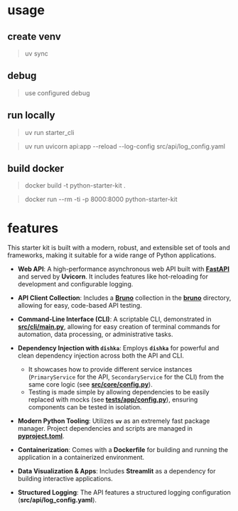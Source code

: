 # usage

## create venv

> uv sync

## debug

> use configured debug

## run locally

> uv run starter_cli

> uv run uvicorn api:app --reload --log-config src/api/log_config.yaml

## build docker

> docker build -t python-starter-kit .

> docker run --rm -ti -p 8000:8000 python-starter-kit

# features

This starter kit is built with a modern, robust, and extensible set of tools and frameworks, making it suitable for a wide range of Python applications.

*   **Web API**: A high-performance asynchronous web API built with **[FastAPI](src/api/app.py)** and served by **Uvicorn**. It includes features like hot-reloading for development and configurable logging.

*   **API Client Collection**: Includes a **[Bruno](https://www.usebruno.com/)** collection in the **[bruno](bruno/)** directory, allowing for easy, code-based API testing.

*   **Command-Line Interface (CLI)**: A scriptable CLI, demonstrated in **[src/cli/main.py](src/cli/main.py)**, allowing for easy creation of terminal commands for automation, data processing, or administrative tasks.

*   **Dependency Injection with `dishka`**: Employs **`dishka`** for powerful and clean dependency injection across both the API and CLI.
    *   It showcases how to provide different service instances (`PrimaryService` for the API, `SecondaryService` for the CLI) from the same core logic (see **[src/core/config.py](src/core/config.py)**).
    *   Testing is made simple by allowing dependencies to be easily replaced with mocks (see **[tests/app/config.py](tests/app/config.py)**), ensuring components can be tested in isolation.

*   **Modern Python Tooling**: Utilizes **`uv`** as an extremely fast package manager. Project dependencies and scripts are managed in **[pyproject.toml](pyproject.toml)**.

*   **Containerization**: Comes with a **Dockerfile** for building and running the application in a containerized environment.

*   **Data Visualization & Apps**: Includes **Streamlit** as a dependency for building interactive applications.

*   **Structured Logging**: The API features a structured logging configuration (**src/api/log_config.yaml**).
